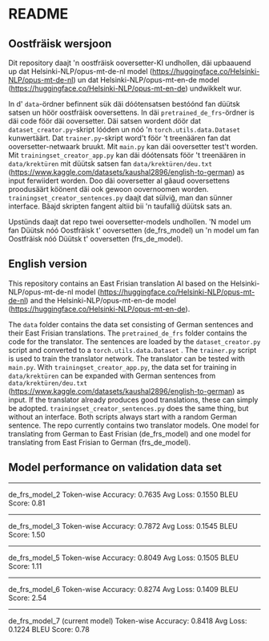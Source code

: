 # README

## Oostfräisk wersjoon

Dit repository daajt 'n oostfräisk ooversetter-KI undhollen, däi upbaauend up dat Helsinki-NLP/opus-mt-de-nl model (https://huggingface.co/Helsinki-NLP/opus-mt-de-nl) un dat Helsinki-NLP/opus-mt-en-de model (https://huggingface.co/Helsinki-NLP/opus-mt-en-de) undwikkelt wur.

In d' ```data```-ördner befinnent sük däi dóótensatsen bestóónd fan düütsk satsen un höör oostfräisk ooversettens. In däi ```pretrained_de_frs```-ördner is däi code föör däi ooversetter. Däi satsen wordent döör dat ```dataset_creator.py```-skript lóóden un nóó 'n ```torch.utils.data.Dataset``` kunwertäärt.
Dat ```trainer.py```-skript word't föör 't treenäären fan dat ooversetter-netwaark bruukt.
Mit ```main.py``` kan däi ooversetter test't worden.
Mit ```trainingset_creator_app.py``` kan däi dóótensats föör 't treenäären in ```data/krektüren``` mit düütsk satsen fan ```data/krektüren/deu.txt``` (https://www.kaggle.com/datasets/kaushal2896/english-to-german) as input ferwiidert worden. Doo däi ooversetter al gâaud ooversettens proodusäärt köönent däi ook gewoon oovernoomen worden. ```trainingset_creator_sentences.py``` daajt dat sülviğ, man dan sünner interface. Bâajd skripten fangent altiid bii 'n taufalliğ düütsk sats an.

Upstünds daajt dat repo twei ooversetter-models undhollen. 'N model um fan Düütsk nóó Oostfräisk t' ooversetten (de_frs_model) un 'n model um fan Oostfräisk nóó Düütsk t' ooversetten (frs_de_model).

## English version
This repository contains an East Frisian translation AI based on the Helsinki-NLP/opus-mt-de-nl model (https://huggingface.co/Helsinki-NLP/opus-mt-de-nl) and the Helsinki-NLP/opus-mt-en-de model (https://huggingface.co/Helsinki-NLP/opus-mt-en-de).

The ```data``` folder contains the data set consisting of German sentences and their East Frisian translations. The ```pretrained_de_frs``` folder contains the code for the translator. The sentences are loaded by the ```dataset_creator.py``` script and converted to a ```torch.utils.data.Dataset``` .
The ```trainer.py``` script is used to train the translator network.
The translator can be tested with ```main.py```.
With ```trainingset_creator_app.py```, the data set for training in ```data/krektüren``` can be expanded with German sentences from ```data/krektüren/deu.txt``` (https://www.kaggle.com/datasets/kaushal2896/english-to-german) as input. If the translator already produces good translations, these can simply be adopted. ```trainingset_creator_sentences.py``` does the same thing, but without an interface. Both scripts always start with a random German sentence.
The repo currently contains two translator models. One model for translating from German to East Frisian (de_frs_model) and one model for translating from East Frisian to German (frs_de_model).

## Model performance on validation data set
-------------------------------------------------------------------------------------
de_frs_model_2
Token-wise Accuracy: 0.7635
Avg Loss: 0.1550
BLEU Score: 0.81

-------------------------------------------------------------------------------------
de_frs_model_3
Token-wise Accuracy: 0.7872
Avg Loss: 0.1545
BLEU Score: 1.50

-------------------------------------------------------------------------------------
de_frs_model_5
Token-wise Accuracy: 0.8049
Avg Loss: 0.1505
BLEU Score: 1.11

-------------------------------------------------------------------------------------
de_frs_model_6
Token-wise Accuracy: 0.8274
Avg Loss: 0.1409
BLEU Score: 2.54

-------------------------------------------------------------------------------------
de_frs_model_7 (current model)
Token-wise Accuracy: 0.8418
Avg Loss: 0.1224
BLEU Score: 0.78